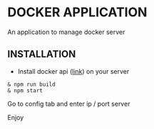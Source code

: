 # DOCKER APPLICATION

An application to manage docker server

## INSTALLATION
* Install docker api ([link](https://github.com/joaovieira23/dockerFTT)) on your server

```
& npm run build
& npm start
```

Go to config tab and enter ip / port server

Enjoy
